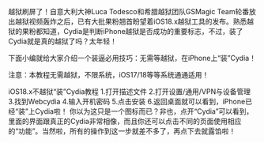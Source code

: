 越狱刷屏了！自意大利大神Luca Todesco和希腊越狱团队GSMagic Team轮番放出越狱视频轰炸之后，已有大批果粉翘首盼望着iOS18.x越狱工具的发布。熟悉越狱的果粉都知道，Cydia是判断iPhone越狱是否成功的重要标志，不过，装了Cydia就是真的越狱了吗？太年轻！

下面小编就给大家介绍一个装逼必用技巧：无需等越狱，在iPhone上“装”Cydia！

注意：本教程无需越狱，不限系统，iOS17/18等等系统通通适用！

iOS18.x不越狱“装”Cydia教程
1.打开描述文件
2.打开设置/通用/VPN与设备管理
3.找到Webcydia
4.输入开机密码
5.点击安装
6.返回桌面就可以看到，iPhone已经“装”上Cydia啦！
你以为这只是一个图标而已？非也，点开“Cydia”可以看到，里面的界面跟真正的Cydia非常相像，而且你还可以点击不同的页面使用相应的“功能”。当然啦，所有的操作到这一步就差不多了，再点下去就露馅啦！
